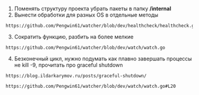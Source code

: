 1. Поменять структуру проекта убрать пакеты в папку **/internal**
2. Вынести обработки для разных  OS  в отдельные методы
```
https://github.com/Pengwin61/watcher/blob/dev/healthcheck/healthcheck.go
```
3. Сократить функцию, разбить на более мелкие
```
https://github.com/Pengwin61/watcher/blob/dev/watch/watch.go
```
4. Безконечный цикл, нужно подумать как плавно завершать процессы не kill -9, прочитать про graceful shutdown
```
https://blog.ildarkarymov.ru/posts/graceful-shutdown/

https://github.com/Pengwin61/watcher/blob/dev/watch/watch.go#L20
```